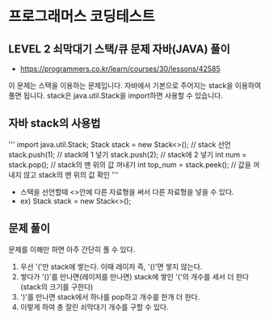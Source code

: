 # 프로그래머스 코딩테스트 
## LEVEL 2 쇠막대기 스택/큐 문제 자바(JAVA) 풀이
- https://programmers.co.kr/learn/courses/30/lessons/42585

이 문제는 스택을 이용하는 문제입니다.
자바에서 기본으로 주어지는 stack을 이용하여 풀면 됩니다.
stack은 java.util.Stack을 import하면 사용할 수 있습니다.

## 자바 stack의 사용법
'''
import java.util.Stack;
Stack<Integer> stack = new Stack<>();   // stack 선언
stack.push(1);  // stack에 1 넣기
stack.push(2);  // stack에 2 넣기
int num = stack.pop();  // stack의 맨 위의 값 꺼내기
int top_num = stack.peek(); // 값을 꺼내지 않고 stack의 맨 위의 값 확인
'''

- 스택을 선언할때 <>안에 다른 자료형을 써서 다른 자료형을 넣을 수 있다.
- ex) Stack<Character> stack = new Stack<>();


## 문제 풀이
문제를 이해만 하면 아주 간단히 풀 수 있다.
1. 우선 '('만 stack에 쌓는다. 이때 레이저 즉, '()'면 쌓지 않는다.
2. 쌓다가 '()'를 만나면(레이저를 만나면) stack에 쌓인 '('의 개수를 세서 더 한다 (stack의 크기를 구한다)
3. ')'를 만나면 stack에서 하나를 pop하고 개수를 한개 더 한다.
4. 이렇게 하여 총 잘린 쇠막대기 개수를 구할 수 있다.

